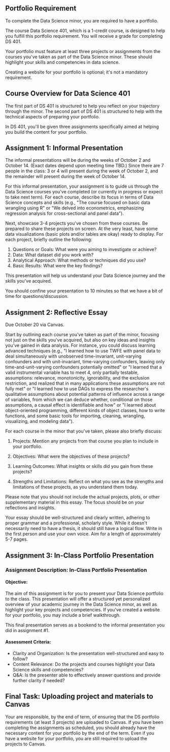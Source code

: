 ## Portfolio Requirement  

To complete the Data Science minor, you are required to have a portfolio.

The course Data Science 401, which is a 1-credit course, is designed to help you fulfill this portfolio requirement. You will receive a grade for completing DS 401.

Your portfolio must feature at least three projects or assignments from the courses you've taken as part of the Data Science minor. These should highlight your skills and competencies in data science.

Creating a website for your portfolio is optional; it's not a mandatory requirement.

## Course Overview for Data Science 401

The first part of DS 401 is structured to help you reflect on your trajectory through the minor. The second part of DS 401 is structured to help with the technical aspects of preparing your portfolio.

In DS 401, you'll be given three assignments specifically aimed at helping you build the content for your portfolio.


## Assignment 1: Informal Presentation

The informal presentations will be during the weeks of October 2 and October 14. (Exact dates depend upon meeting time TBD.) Since there are 7 people in the class: 3 or 4 will present during the week of October 2, and the remainder will present during the week of October 14.

For this informal presentation, your assignment is to guide us through the Data Science courses you've completed (or currently in progress or expect to take next term). For each course, describe its focus in terms of Data Science concepts and skills (e.g., "The course focused on basic data wrangling using R" or "We delved into econometrics, emphasizing regression analysis for cross-sectional and panel data").

Next, showcase 3-4 projects you've chosen from these courses. Be prepared to share these projects on screen. At the very least, have some data visualizations (basic plots and/or tables are okay) ready to display. For each project, briefly outline the following:

1. Questions or Goals: What were you aiming to investigate or achieve?
2. Data: What dataset did you work with?
3. Analytical Approach: What methods or techniques did you use?
4. Basic Results: What were the key findings?

This presentation will help us understand your Data Science journey and the skills you've acquired.

You should confine your presentation to 10 minutes so that we have a bit of time for questions/discussion.




## Assignment 2: Reflective Essay

Due October 20 via Canvas.

Start by outlining each course you've taken as part of the minor, focusing not just on the skills you've acquired, but also on key ideas and insights you've gained in data analysis. For instance, you could discuss learning advanced techniques (e.g., "I learned how to use TWFE with panel data to deal simultaneously with unobserved time-invariant, unit-varying confounders and with unit-invariant, time-varying confounders, leaving only time-and-unit-varying confounders potentially omitted" or "I learned that a valid instrumental variable has to meet 4, only partially testable, assumptions: relevance, monotonicity, ignorability, and the exclusion restriction, and realized that in many applications these assumptions are not fully met" or "I learned how to use DAGs to express the researcher's qualitative assumptions about potential patterns of influence across a range of variables, from which we can deduce whether, conditional on those assumptions, a causal effect is identifiable and how" or "I learned about object-oriented programming, different kinds of object classes, how to write functions, and some basic tools for importing, cleaning, wrangling, visualizing, and modeling data").

For each course in the minor that you've taken, please also briefly discuss:

1. Projects: Mention any projects from that course you plan to include in your portfolio.
  
2. Objectives: What were the objectives of these projects?
  
3. Learning Outcomes: What insights or skills did you gain from these projects?

4. Strengths and Limitations: Reflect on what you see as the strengths and limitations of these projects, as you understand them today.

Please note that you should not include the actual projects, plots, or other supplementary material in this essay. The focus should be on your reflections and insights.

Your essay should be well-structured and clearly written, adhering to proper grammar and a professional, scholarly style. While it doesn't necessarily need to have a thesis, it should still have a logical flow. Write in the first person and use your own voice. Aim for a length of approximately 5-7 pages.

## Assignment 3: In-Class Portfolio Presentation

 ### Assignment Description: In-Class Portfolio Presentation

#### Objective:
The aim of this assignment is for you to present your Data Science portfolio to the class. This presentation will offer a structured yet personalized overview of your academic journey in the Data Science minor, as well as highlight your key projects and competencies. If you've created a website for your portfolio, you may include a brief walkthrough.  

This final presentation serves as a bookend to the informal presentation you did in assignment #1. 

 
#### Assessment Criteria:

- Clarity and Organization: Is the presentation well-structured and easy to follow?
- Content Relevance: Do the projects and courses highlight your Data Science skills and competencies?
- Q&A: Is the presenter able to effectively answer questions and provide further clarity if needed?

 ## Final Task: Uploading project and materials to Canvas

Your are responsible, by the end of term, of ensuring that the DS portfolio requirements (at least 3 projects) are uploaded to Canvas.  If you have been completing the assignments as scheduled, you should already have the necessary content for your portfolio by the end of the term. Even if you have a website for your portfolio, you are still required to upload the projects to Canvas.
